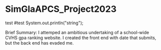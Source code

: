 # SimGlaAPCS_Project2023
test
#test
System.out.println("string");


Brief Summary:
I attemped an ambitious undertaking of a school-wide CVHS gpa ranking website.
I created the front end with date that submits, but the back end has evaded me.
